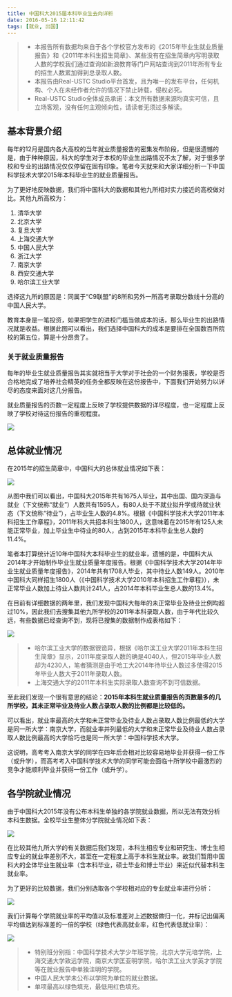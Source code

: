 ```yaml
---
title: 中国科大2015届本科毕业生去向详析
date: 2016-05-16 12:11:42
tags: [就业, 出国]
---
```

> + 本报告所有数据均来自于各个学校官方发布的《2015年毕业生就业质量报告》和《2011年本科生招生简章》、某些没有在招生简章内写明录取人数的学校我们通过查询如新浪教育等门户网站查询到2011年所有专业的招生人数累加得到总录取人数。
> + 本报告由Real-USTC Studio平台首发，且为唯一的发布平台，任何机构、个人在未经作者允许的情况下禁止转载，侵权必究。
> + Real-USTC Studio全体成员承诺：本文所有数据来源均真实可信，且立场客观，没有任何主观倾向性，请读者无须过多解读。

## 基本背景介绍
每年的12月是国内各大高校的当年就业质量报告的密集发布阶段，但是很遗憾的是，由于种种原因，科大的学生对于本校的毕业生出路情况不太了解，对于很多学校和专业的出路情况仅仅停留在固有印象。笔者今天就来和大家详细分析一下中国科学技术大学2015年本科毕业生的就业质量报告。

为了更好地反映数据，我们将中国科大的数据和其他九所相对实力接近的高校做对比。其他九所高校为：
1. 清华大学
1. 北京大学
3. 复旦大学
4. 上海交通大学
5. 中国人民大学
6. 浙江大学
7. 南京大学
8. 西安交通大学
9. 哈尔滨工业大学

选择这九所的原因是：同属于“C9联盟”的8所和另外一所高考录取分数线十分高的中国人民大学。

<!-- more -->

教育本身是一笔投资，如果把学生的进校门槛当做成本的话，那么毕业生的出路情况就是收益。根据此图可以看出，我们选择中国科大的成本是要排在全国数百所院校的第五位，算是十分昂贵了。

### 关于就业质量报告
每年的毕业生就业质量报告其实就相当于大学对于社会的一个财务报表，学校是否合格地完成了培养社会精英的任务全都反映在这份报告中，下面我们开始努力以详尽的态度来面对这几分报告。

就业质量报告的页数一定程度上反映了学校提供数据的详尽程度，也一定程度上反映了学校对待这份报告的重视程度。

![](/img/hehe.png)

## 总体就业情况
在2015年的招生简章中，中国科大的总体就业情况如下表：

![](/img/ustc-job.png)

从图中我们可以看出，中国科大2015年共有1675人毕业，其中出国、国内深造与就业（下文统称“就业”）人数共有1595人，有80人处于不就业拟升学或待就业状态（下文统称“待业”），占毕业生人数的4.8%。根据《中国科学技术大学2011年本科招生工作章程》，2011年科大共招本科生1800人，这意味着在2015年有125人未能正常毕业，加上毕业生中待业的80人，占到2015年本科毕业生总人数的11.4%。

笔者本打算统计近10年中国科大本科毕业生的就业率，遗憾的是，中国科大从2014年才开始制作毕业生就业质量年度报告。根据《中国科学技术大学2014年毕业生就业质量年度报告》，2014年共有1708人毕业，其中待业人数149人。2010年中国科大同样招生1800人（《中国科学技术大学2010年本科招生工作章程》），未正常毕业人数加上待业人数共计241人，占2014年本科毕业生总人数的13.4%。

在目前有详细数据的两年里，我们发现中国科大每年的未正常毕业及待业比例均超过10%，因此我们去搜集其他九所学校的2011年本科录取人数，由于年代比较久远，有些数据已经查询不到，现将已搜集的数据制作成表格如下：

![](/img/no-job.png)

> + 哈尔滨工业大学的数据很诡异，根据《哈尔滨工业大学2011年本科生招生简章》显示，2011年度录取人数的确是4040人，但2015年毕业人数却为4230人，笔者猜测是由于哈工大2014年待毕业人数过多使得2015年毕业人数大于2011年录取人数。
> + 上海交通大学的2011年本科生实际录取人数查询不到可信数据。

至此我们发现一个很有意思的结论：**2015年本科生就业质量报告的页数最多的几所学校，其未正常毕业及待业人数占录取人数的比例都是比较低的。**

可以看出，就业率最高的大学和未正常毕业及待业人数占录取人数比例最低的大学是同一所大学：南京大学，而就业率并列最低的大学和未正常毕业及待业人数占录取人数比例最高的大学恰巧也是同一所大学：中国科学技术大学。

这说明，高考考入南京大学的同学在四年后会相对比较容易地毕业并获得一份工作（或升学），而高考考入中国科学技术大学的同学可能会面临十所学校中最激烈的竞争才能顺利毕业并获得一份工作（或升学）。

## 各学院就业情况
由于中国科大2015年没有公布本科生单独的各学院就业数据，所以无法有效分析本科生数据。全校毕业生整体分学院就业情况如下表：

![](/img/schools.png)

在比较其他九所大学的有关数据后我们发现，本科生相应专业和研究生、博士生相应专业的就业率差别不大，甚至在一定程度上高于本科生就业率。故我们暂用中国科大的全体毕业生就业率（含本科毕业，硕士毕业和博士毕业）来近似代替本科生就业率。

为了更好的比较数据，我们分别选取各个学校相对应的专业就业率进行分析：

![](/img/lg.png)

我们计算每个学院就业率的平均值以及标准差对上述数据做归一化，并标记出偏离平均值达到标准差的一倍的学校（绿色代表高就业率，红色代表低就业率）：

![](/img/mark.png)

> + 特别班分别指：中国科学技术大学少年班学院，北京大学元培学院，上海交通大学致远学院，南京大学匡亚明学院，哈尔滨工业大学英才学院等在就业报告中单独注明的学院。
> + 中国人民大学未公布以学院为单位的就业数据。
> + 单项最高以绿色填充，最低用红色填充。

